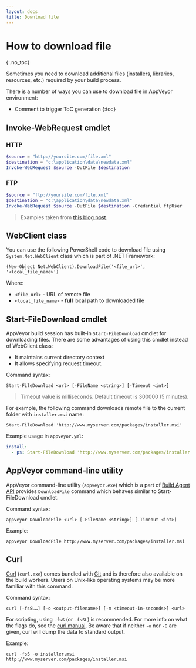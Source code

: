 ```yaml
---
layout: docs
title: Download file
---
```


# How to download file
{:.no_toc}

Sometimes you need to download additional files (installers, libraries, resources, etc.) required by your build process.

There is a number of ways you can use to download file in AppVeyor environment:

* Comment to trigger ToC generation
{:toc}



## Invoke-WebRequest cmdlet

### HTTP

```powershell
$source = "http://yoursite.com/file.xml"
$destination = "c:\application\data\newdata.xml"
Invoke-WebRequest $source -OutFile $destination
```

### FTP

```powershell
$source = "ftp://yoursite.com/file.xml"
$destination = "c:\application\data\newdata.xml"
Invoke-WebRequest $source -OutFile $destination -Credential ftpUser
```

> Examples taken from [this blog post](http://www.powershellatoms.com/basic/download-file-website-powershell/).


## WebClient class

You can use the following PowerShell code to download file using `System.Net.WebClient` class which is part of .NET Framework:

    (New-Object Net.WebClient).DownloadFile('<file_url>', '<local_file_name>')

Where:

* `<file_url>` - URL of remote file
* `<local_file_name>` - **full** local path to downloaded file


## Start-FileDownload cmdlet

AppVeyor build session has built-in `Start-FileDownload` cmdlet for downloading files. There are some advantages of using this cmdlet instead of WebClient class:

* It maintains current directory context
* It allows specifying request timeout.

Command syntax:

    Start-FileDownload <url> [-FileName <string>] [-Timeout <int>]

> Timeout value is milliseconds. Default timeout is 300000 (5 minutes).

For example, the following command downloads remote file to the current folder with `installer.msi` name:

    Start-FileDownload 'http://www.myserver.com/packages/installer.msi'

Example usage in `appveyor.yml`:

```yaml
install:
  - ps: Start-FileDownload 'http://www.myserver.com/packages/installer.msi'
```


## AppVeyor command-line utility

AppVeyor command-line utility (`appveyor.exe`) which is a part of [Build Agent API](/docs/build-worker-api) provides `DownloadFile` command which behaves similar to Start-FileDownload cmdlet.

Command syntax:

    appveyor DownloadFile <url> [-FileName <string>] [-Timeout <int>]

Example:

    appveyor DownloadFile http://www.myserver.com/packages/installer.msi

## Curl

[Curl](https://curl.haxx.se) (`curl.exe`) comes bundled with [Git](https://git-scm.com) and is therefore also available on the build workers.  Users on Unix-like operating systems may be more familiar with this command.

Command syntax:

    curl [-fsSL…] [-o <output-filename>] [-m <timeout-in-seconds>] <url>

For scripting, using `-fsS` (or `-fsSL`) is recommended.  For more info on what the flags do, see the [curl manual](https://curl.haxx.se/docs/manpage.html).  Be aware that if neither `-o` nor `-O` are given, curl will dump the data to standard output.

Example:

    curl -fsS -o installer.msi http://www.myserver.com/packages/installer.msi
